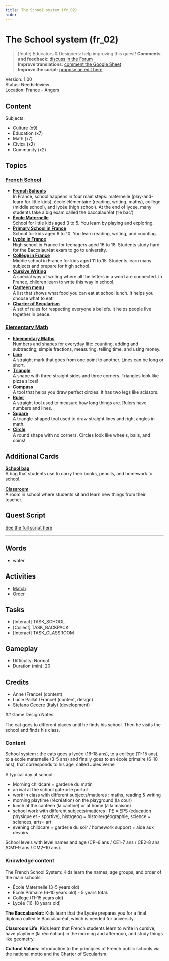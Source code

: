 ```yaml
---
title: The School system (fr_02)
hide:
---
```


# The School system (fr_02)
> [!note] Educators & Designers: help improving this quest!
> **Comments and feedback**: [discuss in the Forum](https://antura.discourse.group/t/fr-02-the-school-system/24/1)  
> **Improve translations**: [comment the Google Sheet](https://docs.google.com/spreadsheets/d/1FPFOy8CHor5ArSg57xMuPAG7WM27-ecDOiU-OmtHgjw/edit?gid=1873232287#gid=1873232287)  
> **Improve the script**: [propose an edit here](https://github.com/vgwb/Antura/blob/main/Assets/_discover/_quests/FR_02%20Angers%20School/FR_02%20Angers%20School%20-%20Yarn%20Script.yarn)  

Version: 1.00  
Status: NeedsReview  
Location: France - Angers

## Content
Subjects: 

  - Culture (x9)
  - Education (x7)
  - Math (x7)
  - Civics (x2)
  - Community (x2)

## Topics
### [French School](../../topics/index.md#frenchschool)

  - **[French Schools](../../cards/index.md#french_schools)**  
    In France, school happens in four main steps: maternelle (play-and-learn for little kids), école élémentaire (reading, writing, maths), collège (middle school), and lycée (high school). At the end of lycée, many students take a big exam called the baccalauréat (‘le bac’)  
  - **[École Maternelle](../../cards/index.md#education_ecole_maternelle_fr)**  
    School for little kids aged 3 to 5. You learn by playing and exploring.  
  - **[Primary School in France](../../cards/index.md#education_ecole_primaire_fr)**  
    School for kids aged 6 to 10. You learn reading, writing, and counting.  
  - **[Lycée in France](../../cards/index.md#education_lycee_fr)**  
    High school in France for teenagers aged 16 to 18. Students study hard for the Baccalauréat exam to go to university.  
  - **[Collège in France](../../cards/index.md#education_college_fr)**  
    Middle school in France for kids aged 11 to 15. Students learn many subjects and prepare for high school.  
  - **[Cursive Writing](../../cards/index.md#concept_cursive_writing)**  
    A special way of writing where all the letters in a word are connected. In France, children learn to write this way in school.  
  - **[Canteen menu](../../cards/index.md#object_canteen_menu)**  
    A list that shows what food you can eat at school lunch. It helps you choose what to eat!  
  - **[Charter of Secularism](../../cards/index.md#concept_charter_of_secularism)**  
    A set of rules for respecting everyone's beliefs. It helps people live together in peace.  
### [Elementary Math](../../topics/index.md#elementary-maths)

  - **[Eleementary Maths](../../cards/index.md#elementary_maths)**  
    Numbers and shapes for everyday life: counting, adding and subtracting, simple fractions, measuring, telling time, and using money.  
  - **[Line](../../cards/index.md#fr_figure_line)**  
    A straight mark that goes from one point to another. Lines can be long or short.  
  - **[Triangle](../../cards/index.md#fr_figure_triangle)**  
    A shape with three straight sides and three corners. Triangles look like pizza slices!  
  - **[Compass](../../cards/index.md#math_compass)**  
    A tool that helps you draw perfect circles. It has two legs like scissors.  
  - **[Ruler](../../cards/index.md#math_ruler)**  
    A straight tool used to measure how long things are. Rulers have numbers and lines.  
  - **[Square](../../cards/index.md#math_setsquare)**  
    A triangle-shaped tool used to draw straight lines and right angles in math.  
  - **[Circle](../../cards/index.md#fr_figure_circle)**  
    A round shape with no corners. Circles look like wheels, balls, and coins!  

## Additional Cards
**[School bag](../../cards/index.md#school_bag)**  
A bag that students use to carry their books, pencils, and homework to school.  

**[Classroom](../../cards/index.md#place_classroom)**  
A room in school where students sit and learn new things from their teacher.  

## Quest Script

[See the full script here](./fr_02-script.md)

---

## Words
- water
## Activities
- [Match](../../activities/index.md#Match)
- [Order](../../activities/index.md#Order)

## Tasks
- [Interact] TASK_SCHOOL
- [Collect] TASK_BACKPACK
- [Interact] TASK_CLASSROOM
## Gameplay
- Difficulty: Normal
- Duration (min): 20
## Credits
- Anne (France) (content)
- Lucie Paillat (France) (content, design)
- [Stefano Cecere](https://stefanocecere.com) (Italy) (development)

## Game Design Notes

The cat goes to different places until he finds his school. Then he visits the school and finds his class.

### Content
School system : the cats goes a lycée (16-18 ans), to a collège (11-15 ans), to a école maternelle (3-5 ans) and finally goes to an école primaire (6-10 ans), that corresponds to his age, called Jules Verne

A typical day at school

- Morning childcare = garderie du matin
- arrival at the school gate = le portail
- work in class with different subjects/matières : maths, reading & writing
- morning playtime (récréation) on the playground (la cour) 
- lunch at the canteen (la cantine) or at home (à la maison)
- school work with different subjects/matières : PE = EPS (éducation physique et - sportive),  hist/geog = histoire/géographie,  science = sciences, arts= art
- evening childcare = garderie du soir / homework support = aide aux devoirs

School levels with level names and age (CP–6 ans / CE1-7 ans / CE2-8 ans /CM1-9 ans / CM2–10 ans).

### Knowledge content
The French School System: Kids learn the names, age groups, and order of the main schools:

- École Maternelle (3-5 years old)
- École Primaire (6-10 years old) - 5 years total.
- Collège (11-15 years old)
- Lycée (16-18 years old)

**The Baccalauréat**: Kids learn that the Lycée prepares you for a final diploma called le Baccalauréat, which is needed for university.

**Classroom Life**: Kids learn that French students learn to write in cursive, have playtime (la récréation) in the morning and afternoon, and study things like geometry.

**Cultural Values**: Introduction to the principles of French public schools via the national motto and the Charter of Secularism.


